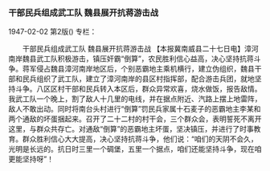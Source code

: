 ### 干部民兵组成武工队  魏县展开抗蒋游击战

1947-02-02
第2版()
专栏：

　　干部民兵组成武工队
    魏县展开抗蒋游击战
    【本报冀南威县二十七日电】漳河南岸魏县武工队积极游击，镇压奸霸“倒算”，农民胜利信心益高，决心坚持抗蒋斗争。蒋军侵占魏县漳河南岸地区后，个别恶霸地主乘机横行，建立伪组织，魏县干部和民兵组织了武工队，建立了漳河南岸的县区村指挥部，配合游击兵团，就地坚持斗争。八区区村干部和民兵转入本区后，群众异常欢喜，烧水做饭，报告敌情。我武工队一个晚上，割了敌人十几里的电线，并在据点附近、汽路上摆上地雷阵，敌人不敢出动。同时将南台头村进行“倒算”罚民兵家属十石麦子的恶霸地主李某和两个通敌的坏蛋捆起来。召开了二十二村的村干会，三个群众会，表明誓死不离开这里，与群众共存亡。对通敌“倒算”的恶霸地主坏蛋，坚决镇压，并进行了时事教育。群众胜利信心大大提高，决心坚持抗蒋斗争，他们说：“咱们的天阴不会久，光明是长远的。抗日时三里一个碉堡，五里一个据点，咱们还能坚持斗争，现在咱更能坚持呀”！
